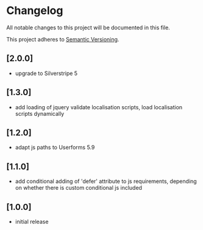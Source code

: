 # Changelog

All notable changes to this project will be documented in this file.

This project adheres to [Semantic Versioning](http://semver.org/).

## [2.0.0]

* upgrade to Silverstripe 5

## [1.3.0]

* add loading of jquery validate localisation scripts, load localisation scripts dynamically

## [1.2.0]

* adapt js paths to Userforms 5.9

## [1.1.0]

* add conditional adding of 'defer' attribute to js requirements, depending on whether there is custom conditional js included

## [1.0.0]

* initial release
